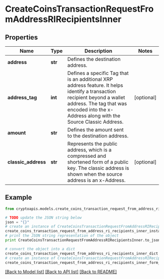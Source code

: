# CreateCoinsTransactionRequestFromAddressRIRecipientsInner


## Properties
Name | Type | Description | Notes
------------ | ------------- | ------------- | -------------
**address** | **str** | Defines the destination address. | 
**address_tag** | **int** | Defines a specific Tag that is an additional XRP address feature. It helps identify a transaction recipient beyond a wallet address. The tag that was encoded into the x-Address along with the Source Classic Address. | [optional] 
**amount** | **str** | Defines the amount sent to the destination address. | 
**classic_address** | **str** | Represents the public address, which is a compressed and shortened form of a public key. The classic address is shown when the source address is an x-Address. | [optional] 

## Example

```python
from cryptoapis.models.create_coins_transaction_request_from_address_ri_recipients_inner import CreateCoinsTransactionRequestFromAddressRIRecipientsInner

# TODO update the JSON string below
json = "{}"
# create an instance of CreateCoinsTransactionRequestFromAddressRIRecipientsInner from a JSON string
create_coins_transaction_request_from_address_ri_recipients_inner_instance = CreateCoinsTransactionRequestFromAddressRIRecipientsInner.from_json(json)
# print the JSON string representation of the object
print CreateCoinsTransactionRequestFromAddressRIRecipientsInner.to_json()

# convert the object into a dict
create_coins_transaction_request_from_address_ri_recipients_inner_dict = create_coins_transaction_request_from_address_ri_recipients_inner_instance.to_dict()
# create an instance of CreateCoinsTransactionRequestFromAddressRIRecipientsInner from a dict
create_coins_transaction_request_from_address_ri_recipients_inner_form_dict = create_coins_transaction_request_from_address_ri_recipients_inner.from_dict(create_coins_transaction_request_from_address_ri_recipients_inner_dict)
```
[[Back to Model list]](../README.md#documentation-for-models) [[Back to API list]](../README.md#documentation-for-api-endpoints) [[Back to README]](../README.md)


